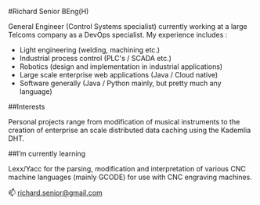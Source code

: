 #Richard Senior BEng(H)

General Engineer (Control Systems specialist) currently working at a large Telcoms 
company as a DevOps specialist.
My experience includes : 
* Light engineering (welding, machining etc.)
* Industrial process control (PLC's / SCADA etc.)
* Robotics (design and implementation in industrial applications)
* Large scale enterprise web applications (Java / Cloud native)
* Software generally (Java / Python mainly, but pretty much any language)

##Interests

Personal projects range from modification of musical instruments to the creation of
enterprise an scale distributed data caching using the Kademlia DHT.

##I’m currently learning

Lexx/Yacc for the parsing, modification and interpretation of various CNC machine languages
(mainly GCODE) for use with CNC engraving machines.


📫 richard.senior@gmail.com
